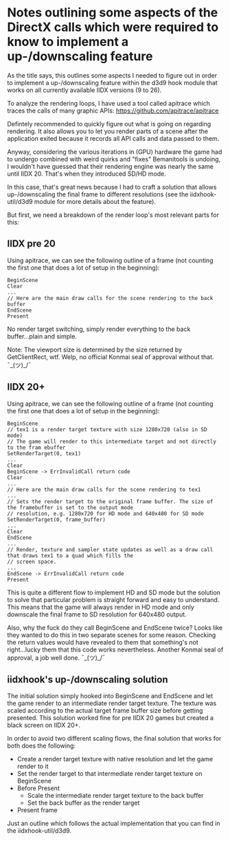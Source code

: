 # Notes outlining some aspects of the DirectX calls which were required to know to implement a up-/downscaling feature
As the title says, this outlines some aspects I needed to figure out in order to implement a up-/downscaling feature
within the d3d9 hook module that works on all currently available IIDX versions (9 to 26).

To analyze the rendering loops, I have used a tool called apitrace which traces the calls of many graphic APIs:
https://github.com/apitrace/apitrace

Defintely recommended to quickly figure out what is going on regarding rendering. It also allows you to let you render
parts of a scene after the application exited because it records all API calls and data passed to them.

Anyway, considering the various iterations in (GPU) hardware the game had to undergo combined with weird quirks and
"fixes" Bemanitools is undoing, I wouldn't have guessed that their rendering engine was nearly the same until IIDX 20.
That's when they introduced SD/HD mode.

In this case, that's great news because I had to craft a solution that allows up-/downscaling the final frame to
different resolutions (see the iidxhook-util/d3d9 module for more details about the feature).

But first, we need a breakdown of the render loop's most relevant parts for this:

## IIDX pre 20
Using apitrace, we can see the following outline of a frame (not counting the first one that does a lot of setup in
the beginning):
```
BeginScene
Clear
...
// Here are the main draw calls for the scene rendering to the back buffer
EndScene
Present
```

No render target switching, simply render everything to the back buffer...plain and simple.

Note: The viewport size is determined by the size returned by GetClientRect, wtf.
Welp, no official Konmai seal of approval without that. ¯\_(ツ)_/¯

## IIDX 20+
Using apitrace, we can see the following outline of a frame (not counting the first one that does a lot of setup in
the beginning):
```
BeginScene
// tex1 is a render target texture with size 1280x720 (also in SD mode)
// The game will render to this intermediate target and not directly to the fram ebuffer
SetRenderTarget(0, tex1)
...
Clear
BeginScene -> ErrInvalidCall return code
Clear
...
// Here are the main draw calls for the scene rendering to tex1
...
// Sets the render target to the original frame buffer. The size of the framebuffer is set to the output mode
// resolution, e.g. 1280x720 for HD mode and 640x480 for SD mode
SetRenderTarget(0, frame_buffer)
...
Clear
EndScene
...
// Render, texture and sampler state updates as well as a draw call that draws tex1 to a quad which fills the
// screen space.
...
EndScene -> ErrInvalidCall return code
Present
```

This is quite a different flow to implement HD and SD mode but the solution to solve that particular problem is straight
forward and easy to understand. This means that the game will always render in HD mode and only downscale the final
frame to SD resolution for 640x480 output.

Also, why the fuck do they call BeginScene and EndScene twice? Looks like they wanted to do this in two separate scenes
for some reason. Checking the return values would have revealed to them that something's not right...lucky them that
this code works nevertheless.
Another Konmai seal of approval, a job well done. ¯\_(ツ)_/¯

## iidxhook's up-/downscaling solution
The initial solution simply hooked into BeginScene and EndScene and let the game render to an intermediate render
target texture. The texture was scaled according to the actual target frame buffer size before getting presented. This
solution worked fine for pre IIDX 20 games but created a black screen on IIDX 20+.

In order to avoid two different scaling flows, the final solution that works for both does the following:
* Create a render target texture with native resolution and let the game render to it
* Set the render target to that intermediate render target texture on BeginScene
* Before Present
    * Scale the intermediate render target texture to the back buffer
    * Set the back buffer as the render target
* Present frame

Just an outline which follows the actual implementation that you can find in the iidxhook-util/d3d9.